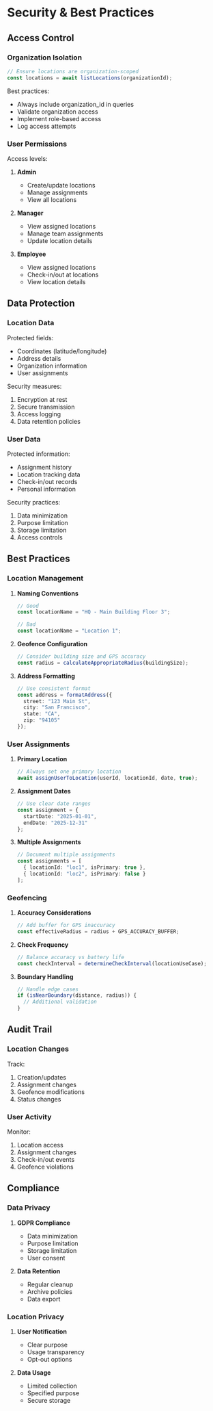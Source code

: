 # Security & Best Practices

## Access Control

### Organization Isolation

```typescript
// Ensure locations are organization-scoped
const locations = await listLocations(organizationId);
```

Best practices:
- Always include organization_id in queries
- Validate organization access
- Implement role-based access
- Log access attempts

### User Permissions

Access levels:
1. **Admin**
   - Create/update locations
   - Manage assignments
   - View all locations

2. **Manager**
   - View assigned locations
   - Manage team assignments
   - Update location details

3. **Employee**
   - View assigned locations
   - Check-in/out at locations
   - View location details

## Data Protection

### Location Data

Protected fields:
- Coordinates (latitude/longitude)
- Address details
- Organization information
- User assignments

Security measures:
1. Encryption at rest
2. Secure transmission
3. Access logging
4. Data retention policies

### User Data

Protected information:
- Assignment history
- Location tracking data
- Check-in/out records
- Personal information

Security practices:
1. Data minimization
2. Purpose limitation
3. Storage limitation
4. Access controls

## Best Practices

### Location Management

1. **Naming Conventions**
   ```typescript
   // Good
   const locationName = "HQ - Main Building Floor 3";
   
   // Bad
   const locationName = "Location 1";
   ```

2. **Geofence Configuration**
   ```typescript
   // Consider building size and GPS accuracy
   const radius = calculateAppropriateRadius(buildingSize);
   ```

3. **Address Formatting**
   ```typescript
   // Use consistent format
   const address = formatAddress({
     street: "123 Main St",
     city: "San Francisco",
     state: "CA",
     zip: "94105"
   });
   ```

### User Assignments

1. **Primary Location**
   ```typescript
   // Always set one primary location
   await assignUserToLocation(userId, locationId, date, true);
   ```

2. **Assignment Dates**
   ```typescript
   // Use clear date ranges
   const assignment = {
     startDate: "2025-01-01",
     endDate: "2025-12-31"
   };
   ```

3. **Multiple Assignments**
   ```typescript
   // Document multiple assignments
   const assignments = [
     { locationId: "loc1", isPrimary: true },
     { locationId: "loc2", isPrimary: false }
   ];
   ```

### Geofencing

1. **Accuracy Considerations**
   ```typescript
   // Add buffer for GPS inaccuracy
   const effectiveRadius = radius + GPS_ACCURACY_BUFFER;
   ```

2. **Check Frequency**
   ```typescript
   // Balance accuracy vs battery life
   const checkInterval = determineCheckInterval(locationUseCase);
   ```

3. **Boundary Handling**
   ```typescript
   // Handle edge cases
   if (isNearBoundary(distance, radius)) {
     // Additional validation
   }
   ```

## Audit Trail

### Location Changes

Track:
1. Creation/updates
2. Assignment changes
3. Geofence modifications
4. Status changes

### User Activity

Monitor:
1. Location access
2. Assignment changes
3. Check-in/out events
4. Geofence violations

## Compliance

### Data Privacy

1. **GDPR Compliance**
   - Data minimization
   - Purpose limitation
   - Storage limitation
   - User consent

2. **Data Retention**
   - Regular cleanup
   - Archive policies
   - Data export

### Location Privacy

1. **User Notification**
   - Clear purpose
   - Usage transparency
   - Opt-out options

2. **Data Usage**
   - Limited collection
   - Specified purpose
   - Secure storage
